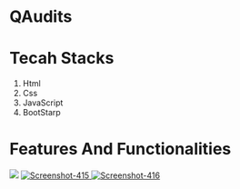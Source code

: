 # QAudits
<h1>Tecah Stacks </h1>
<ol> 
  <li>Html</li>
  <li>Css</li>
  <li> JavaScript</li>
  <li>BootStarp</li>
  </ol>
  <h1>Features And Functionalities</h1>
 <img src="https://i.ibb.co/QKWFkNj/Screenshot-414.png"  />

<a href="hc">
     <img src="https://i.ibb.co/hMHWRFn/Screenshot-415.png" alt="Screenshot-415" border="0" />
</a>
<a href="https://ibb.co/FVvXQjR">
  <img src="https://i.ibb.co/xHvYnRx/Screenshot-416.png" alt="Screenshot-416" border="0">
</a>
